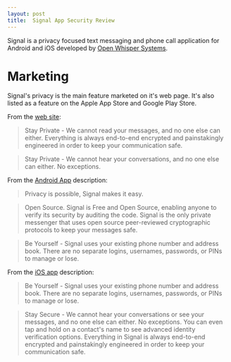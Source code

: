```yaml
---
layout: post
title:  Signal App Security Review
---
```

Signal is a privacy focused text messaging and phone call application for Android and iOS developed by
[Open Whisper Systems](https://whispersystems.org/).

# Marketing
Signal's privacy is the main feature marketed on it's web page. It's also listed as a feature on
the Apple App Store and Google Play Store.

From the [web site](https://web.archive.org/web/20151221175736/https://whispersystems.org):

> Stay Private - We cannot read your messages, and no one else can either. Everything is always end-to-end encrypted and painstakingly engineered in order to keep your communication safe.

> Stay Private - We cannot hear your conversations, and no one else can either. No exceptions.


From the [Android App](https://web.archive.org/web/20151223100511/https://play.google.com/store/apps/details?id=org.thoughtcrime.securesms) description:

> Privacy is possible, Signal makes it easy.

> Open Source. Signal is Free and Open Source, enabling anyone to verify its security by auditing the code. Signal is the only private messenger that uses open source peer-reviewed cryptographic protocols to keep your messages safe.

> Be Yourself - Signal uses your existing phone number and address book. There are no separate logins, usernames, passwords, or PINs to manage or lose.

From the [iOS app](https://web.archive.org/web/20150910133610/https://itunes.apple.com/us/app/signal-private-messenger/id874139669) description:


> Be Yourself - Signal uses your existing phone number and address book. There are no separate logins, usernames, passwords, or PINs to manage or lose.

> Stay Secure - We cannot hear your conversations or see your messages, and no one else can either. No exceptions. You can even tap and hold on a contact's name to see advanced identity verification options. Everything in Signal is always end-to-end encrypted and painstakingly engineered in order to keep your communication safe.

